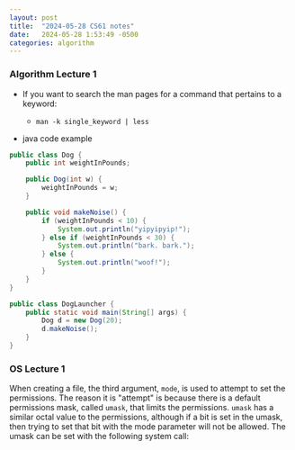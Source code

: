 ```yaml
---
layout: post
title:  "2024-05-28 CS61 notes"
date:   2024-05-28 1:53:49 -0500
categories: algorithm
---
```

### Algorithm Lecture 1

- If you want to search the man pages for a command that pertains to a keyword:
  + `man -k single_keyword | less`

- java code example

```java
public class Dog {
    public int weightInPounds;

    public Dog(int w) {
        weightInPounds = w;
    }

    public void makeNoise() {
        if (weightInPounds < 10) {
            System.out.println("yipyipyip!");
        } else if (weightInPounds < 30) {
            System.out.println("bark. bark.");
        } else {
            System.out.println("woof!");
        }    
    }
}

public class DogLauncher {
    public static void main(String[] args) {
        Dog d = new Dog(20);
        d.makeNoise();
    }
}
```

### OS Lecture 1

When creating a file, the third argument, `mode`, is used to attempt to set the permissions.
The reason it is "attempt" is because there is a default permissions mask, called `umask`, that limits the permissions. `umask` has a similar octal value to the permissions, although if a bit is set in the umask, then trying to set that bit with the mode parameter will not be allowed. The umask can be set with the following system call:
